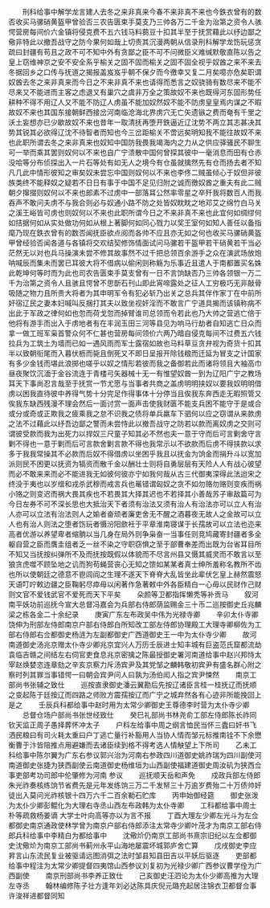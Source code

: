 <!-- { "loadSidebar": true } -->
　　刑科给事中解学龙言建人去冬之来非真来今春不来非真不来也今鉄衣曾有的数否收买马骡硝黄盔甲曾验否三农告匮束手莫支乃三帅各万二千金为治第之资令人骇愕营房每间价六金镇将侵克费不五六钱马料蒭豆十扣其半至于抚赏藉此以纾边鄙之儆非特此以撤吾战守之防今果何如哉上切责其沉漫两朝从信录刑科解学龙饬玩惩贪疏曰封疆有苟且之政不可不知中外有贪鄙之臣不可不问微臣义难缄默敬直陈以告之皇上窃维神京之安不安全系乎榆关之固不固而榆关之固不固全视乎奴酋之来不来去冬据回乡之口传与抚道之揭报盖岌岌乎朝不保夕而今徼幸又复二月矣噫亦危矣职谓奴酋去冬之来非真来而今日之不来非真不来也请得而悉言之奴骁骑有数尽来不能不尽来又不能进而主客之虑退又有巢穴之虞非万全之策故奴不来也既得河东固形势任耕种不得不用辽人又不能不防辽人虏虽不能加奴然奴不能不防虏皇皇焉内谋之不暇故奴不来也其国东接朝鲜西接岔河南临沧海北界虏穴无亡矢遗镞之费而奄有千里之沃土妄想亦已少歇故奴不来也昔年一取清抚再堕开鉄逼近辽沈势不两立其志甚决其势其锐其必欲得辽沈不待智者而知也今三岔距榆关不啻远矣明知我不能往故奴不来也此职所谓去冬之来非真来也奴知中国防我畏我竭海内之力从之供应驿骚民不聊生可一举而乘其罢则奴何以不来也自广宁溃散中国何曾探其彼中一毫消息而田有仓赤没哈等分布侦探出入一片石等处有如无人之境今有仓虽就擒然先有仓而扬去者不知凡几此中情形彼知之审矣奴未尝忘中国则奴何以不来也李佟二贼虽倾心于奴但非彼族类终不能释奴之疑若不日日有事于中国不足见归附之诚而徼奴酋之重夫有此二贼朝夕撺掇则奴何以不来也郎素不过虏中一部落耳公然率零星之卒歼我将数百人而我吞声不敢问夫虏不与我合则必与奴通小路不防之处皆奴眈眈之地邓艾之绵竹白马关之溪王峪皆可虏也则奴何以不来也此职所谓今日之不来非真不来也此宜何如绸缪何如拮据何如从实处做功何如从根上著脚何如同心戮力以奖王室何如知人善任以备指麾乃现在鉄衣曾有的数否闻抚臣欲点阅而各帅不应且亦无如之何也收买马骡硝黄盔甲曾经验否闻各道与各镇将交欢结契修饰情面试问马骡若干盔甲若干硝黄若干当必茫然无以对也兵马操演未尝不修其故事然不过千把总领百余游手之众在演武场放炮呐喊辰而集未而罢已耳彼大将不借病以偷闲则称觞为乐事近且遣人于南都置买名姝此乾坤何等时而为此也司农告匮束手莫支曾有一日不言饷缺否乃三帅各领银一万二千为治第之资令人且骇且愕曾不思斮石刊山即此宵啼露处之征人工穷极巧无非敲骨吸随之物力且所贵大将者为其申明军令有犯必斩乃出关之总兵其伴作家丁在中前所奸宿辽民之妻本妇喊叫反捆打其夫以致坐视奸淫而不敢言广宁道具揭而该镇称病不出此于军政之律何如也忽而荷戈忽而掉臂谁司总领而令若此也乃大帅之营逃亡倍于他将有游手而出入于虏地者有在丰润玉田三河等县见为响马行劫者自知逃亡日众而拿一做工班军枭首警众何不仁甚也营房每间领价六两乃暗自侵克每间不过费五六钱拉兵为工筑土为墙而已如一遇风雨而军士露宿如故也马料草豆贪弁视为奇货十扣其半以致朝衔尾而入暮伏枥而毙且倒死又不即日呈报开除钱粮而迁延为冒支之计国家有多少金钱而堪此浪掷也嗟乎以奴之情形若彼而我之备御若此而诸将领且大袖高巾昼夜聚饮沉湎于金谷流连于青楼弓矢器械十无一有惟望奴酋一到为辽阳广宁之教场耳天下事尚忍言哉至于抚赏一节尤愿与当事者共商之盖虏明明挟奴以要我奴明明借虏以困我直待彼中养得气势十分完足作得事体十分停当且俟我东奔西走无暇照管又俟我东缺西残漫不理会然后一面讨赏一面声击使我财匮不能支兵困不能守于是或合或分或奇或正欺我之疲乘我之怠不识我之债将单兵羸车下驷何以应之窃谓从来款虏之法不过藉此以纾吾边鄙之警而未尝恃此以撤吾战守之防若以款而离奴虏之交则可谓彼受款而我为出死力以捍奴三尺童子知其必不然也夫一意于守而后可言剿舍守言剿不得也一意于剿而后可言款舍剿言款不得也我常示以不欲款而后虏不得挟款以求多于我我常操其不必款而后奴不得借虏以坐困乎我且以抚金为饷金而捐升斗以宽加派则民不困更以抚资为犒资而散千金以酬壮士则将自勇层层有天险人人有战心彼望而必不敢来来而必不能进我无如彼何彼亦宁如我何哉从古三代御夷深得此法迨宋之终没于夷也以岁缯和戎杀武穆而戒言兵也鼌错谓匈奴之贪不如勿赂勿赂则变疾而祸小赂之则变迟而祸大畏其疾也不若畏其大择其迟也不若择其小善哉苏子审敌篇可为今日左券不可不深长思也大抵治天下者须有治法又须有治人有治法亦可以立人有治人亦可以立法有治法则人之媮者奋顽者廉吏舍无不醒之酒暮夜无故人之金故可以立人也有治人则法之堕者饬玩者慑汾阳歛衽于平章淮南寝谋于长孺故可以立法也迩来高者优游以养望卑者缩朒以当几身在局外则争枭奋一当事任则竞鸠藏寄封疆者多全躯自营之臣而膺圭组者乏一丝不染之守职窃惧之至于部曹奉差而出既为台省耳目所不知又当抚按纠弹所不及而抚按既假以体貌而不尽言州县又慑其威灵而不敢言以至狼贪虎噬不顾坠地之讥而狗苟蝇营丧心无知之馈如某某者真士绅所羞称名教所不齿也所以使朝廷之德意不鬯闾阎之生理不遂天下脊脊大乱皆坐此辈伏乞皇上赫然震怒天语叮咛敕边疆之臣鞠躬尽瘁毋以闲著作急著敕中外各臣精白一心毋以民财作己财则文官不爱钱武官不爱死而天下平矣
　　朵颜等卫都指挥懒秃等补贡马
　　叙河南平妖功前巡抚今宣大总督冯嘉会为兵部右侍郎荫监赐金三十币二巡按御史丘兆麟梁之栋各金二十余纪录
　　庚寅广东左布政吴中伟为光禄寺卿
　　辛卯太仆寺卿饶伸为刑部左侍郎南京户部右侍郎白所知改工部左侍郎协理殿工大理寺卿柳佐为工部右侍郎右佥都御史杨涟为左副都御史广西道御史王一中为太仆寺少卿
　　故河南道御史汤兆京赠太仆寺少卿兆京宜兴人万历壬辰进士知丰城有巨盗范氏窟都流劫袁临吉赣之间结左右伺官吏食息兆京密擒之陈最授御史署河南道给事中赵兴邦恃太宰赵焕婪恣连章劾之辛亥京察力斥汤宾尹及其党邹之麟韩敬初宾尹有盛名群心附之察时列其罪当事错愕一曰朝会宾尹问人曰孰为汤伯闳人指之宾尹悚然
　　南京工部尚书张辅之致仕
　　巡按直隶御史潘云翼勘后先按辽诸臣言桂一桂抚辽而抚顺之变起陈于廷按辽而四路之师败方震孺按辽而广宁之城弃然各有心迹非所能挽回上是之
　　壬辰兵科都给事中赵时用为太常少卿御史王尊德李时营为太仆寺少卿
　　总督仓场户部尚书张世经致仕
　　癸巳礼部尚书林尧俞工部左侍郎陈长祚同钦天监正周子愚择葬怀冲太子
　　户科左给事中周之纲言恤民当怀三蠹曰奸书飞洒民粮曰有司火耗太重曰户丁逃亡量行补豁用人当协人情而邹元标推南铨不下余懋衡曹于汴皆陪推点用避嫌而去诸臣续到格不得考选人情觖望上下所司
　　乙未工科给事中陈尔翼为广东右参议郭兴治为河南右参政四川道御史姚祚瑞为四川副使河南道御史张捷为狭西副使云南道御史杨维垣为山西副使福建道御史周汝矶为狭西佥事吏部考功司郎中伦肇修为河南  参议
　　巡抚顺天岳和声免
　　戍政兵部左侍郎朱光祚奏核练饷节省费先是元年发练饷三万二千发帑三十万逾岁费殆二十万债帅奸徒出入莫问光祚核银十四万六千二百余勒石贮库
　　丙申始御经筵
　　御史张泼为太仆少卿彭鲲化为大理右寺丞山西左布政韩为太仆寺卿
　　工科都给事中周士朴等疏救杨姜谪  大学士叶向高等亦以为言不报
　　丁酉大理左少卿左光斗为左佥都御史南京通政使林学曾为南京户部右侍郎添注太常寺少卿叶茂才为南京工部右侍郎兵科给事中李精白为都给事中
　　沈儆炌仍南京工部尚书熹宗旧纪以左佥都御史沈儆炌为南京工部尚书蓟州永平山海地屡震坏城郭庐舍亡算
　　戊戌御史李应昇言山东流民复业被驱请远图消弭之法时邹县知县田吉以平妖后驱逐
　　吏部都给事中程注为太常少卿提督四夷馆山西参议刘复初为光禄少卿广西参议曹学佺为广西副使
　　南京刑部尚书李养正致仕
　　己亥御史汪泗论为太仆少卿高推为大理左寺丞
　　翰林编修陈子壮方逢年刘必达陈具庆倪元璐充起居注锦衣卫都督佥事许浚祥进都督同知
